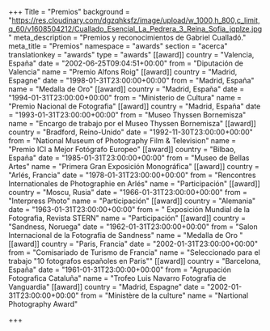 +++
Title = "Premios"
background = "https://res.cloudinary.com/dgzqhksfz/image/upload/w_1000,h_800,c_limit,q_60/v1608504212/Cuallado_Esencial_La_Pedrera_3_Reina_Sofia_jqplze.jpg"
meta_description = "Premios y reconocimientos de Gabriel Cualladó."
meta_title = "Premios"
namespace = "awards"
section = "acerca"
translationkey = "awards"
type = "awards"
[[award]]
country = "Valencia, España"
date = "2002-06-25T09:04:51+00:00"
from = "Diputación de Valencia"
name = "Premio Alfons Roig"
[[award]]
country = "Madrid, Espagne"
date = "1998-01-31T23:00:00+00:00"
from = "Madrid, España"
name = "Medalla de Oro"
[[award]]
country = "Madrid, España"
date = "1994-01-31T23:00:00+00:00"
from = "Ministerio de Cultura"
name = "Premio Nacional de Fotografia"
[[award]]
country = "Madrid, España"
date = "1993-01-31T23:00:00+00:00"
from = "Museo Thyssen Bornemisza"
name = "Encargo de trabajo por el Museo Thyssen Bornemisza"
[[award]]
country = "Bradford, Reino-Unido"
date = "1992-11-30T23:00:00+00:00"
from = "National Museum of Photography Film & Television"
name = "Premio ICI a Mejor Fotógrafo Europeo"
[[award]]
country = "Bilbao, España"
date = "1985-01-31T23:00:00+00:00"
from = "Museo de Bellas Artes"
name = "Primera Gran Exposición Monográfica"
[[award]]
country = "Arlés, Francia"
date = "1978-01-31T23:00:00+00:00"
from = "Rencontres Internationales de Photographie en Arlés"
name = "Participación"
[[award]]
country = "Moscu, Rusia"
date = "1966-01-31T23:00:00+00:00"
from = "Interpress Photo"
name = "Participación"
[[award]]
country = "Alemania"
date = "1963-01-31T23:00:00+00:00"
from = " Exposición Mundial de la Fotografia, Revista STERN"
name = "Participación"
[[award]]
country = "Sandness, Noruega"
date = "1962-01-31T23:00:00+00:00"
from = "Salon Internacional de la Fotografia de Sandness"
name = "Medalla de Oro "
[[award]]
country = "Paris, Francia"
date = "2002-01-31T23:00:00+00:00"
from = "Comisariado de Turismo de Francia"
name = "Seleccionado para el trabajo \"10 fotografos españoles en Paris\""
[[award]]
country = "Barcelona, España"
date = "1961-01-31T23:00:00+00:00"
from = "Agrupación Fotografica Cataluña"
name = "Trofeo Luis Navarro Fotografia de Vanguardia"
[[award]]
country = "Madrid, Espagne"
date = "2002-01-31T23:00:00+00:00"
from = "Ministère de la culture"
name = "Nartional Photography Award"

+++
